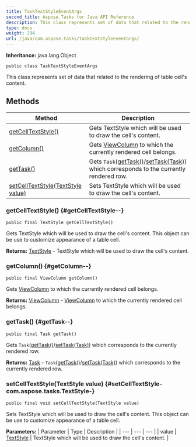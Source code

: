 ```yaml
---
title: TaskTextStyleEventArgs
second_title: Aspose.Tasks for Java API Reference
description: This class represents set of data that related to the rendering of table cells content.
type: docs
weight: 294
url: /java/com.aspose.tasks/tasktextstyleeventargs/
---
```


**Inheritance:**
java.lang.Object
```
public class TaskTextStyleEventArgs
```

This class represents set of data that related to the rendering of table cell's content.
## Methods

| Method | Description |
| --- | --- |
| [getCellTextStyle()](#getCellTextStyle--) | Gets TextStyle which will be used to draw the cell's content. |
| [getColumn()](#getColumn--) | Gets [ViewColumn](../../com.aspose.tasks/viewcolumn) to which the currently rendered cell belongs. |
| [getTask()](#getTask--) | Gets `Task`([getTask()](../../com.aspose.tasks/tasktextstyleeventargs\#getTask--)/[setTask(Task)](../../com.aspose.tasks/tasktextstyleeventargs\#setTask-Task-)) which corresponds to the currently rendered row. |
| [setCellTextStyle(TextStyle value)](#setCellTextStyle-com.aspose.tasks.TextStyle-) | Sets TextStyle which will be used to draw the cell's content. |
### getCellTextStyle() {#getCellTextStyle--}
```
public final TextStyle getCellTextStyle()
```


Gets TextStyle which will be used to draw the cell's content. This object can be use to customize appearance of a table cell.

**Returns:**
[TextStyle](../../com.aspose.tasks/textstyle) - TextStyle which will be used to draw the cell's content.
### getColumn() {#getColumn--}
```
public final ViewColumn getColumn()
```


Gets [ViewColumn](../../com.aspose.tasks/viewcolumn) to which the currently rendered cell belongs.

**Returns:**
[ViewColumn](../../com.aspose.tasks/viewcolumn) - [ViewColumn](../../com.aspose.tasks/viewcolumn) to which the currently rendered cell belongs.
### getTask() {#getTask--}
```
public final Task getTask()
```


Gets `Task`([getTask()](../../com.aspose.tasks/tasktextstyleeventargs\#getTask--)/[setTask(Task)](../../com.aspose.tasks/tasktextstyleeventargs\#setTask-Task-)) which corresponds to the currently rendered row.

**Returns:**
[Task](../../com.aspose.tasks/task) - `Task`([getTask()](../../com.aspose.tasks/tasktextstyleeventargs\#getTask--)/[setTask(Task)](../../com.aspose.tasks/tasktextstyleeventargs\#setTask-Task-)) which corresponds to the currently rendered row.
### setCellTextStyle(TextStyle value) {#setCellTextStyle-com.aspose.tasks.TextStyle-}
```
public final void setCellTextStyle(TextStyle value)
```


Sets TextStyle which will be used to draw the cell's content. This object can be use to customize appearance of a table cell.

**Parameters:**
| Parameter | Type | Description |
| --- | --- | --- |
| value | [TextStyle](../../com.aspose.tasks/textstyle) | TextStyle which will be used to draw the cell's content. |

